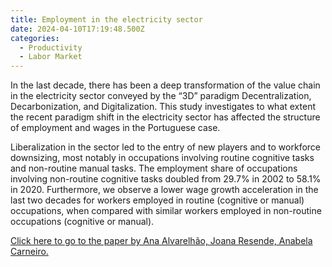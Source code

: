 ```yaml
---
title: Employment in the electricity sector
date: 2024-04-10T17:19:48.500Z
categories:
  - Productivity
  - Labor Market
---
```

In the last decade, there has been a deep transformation of the value chain in the electricity sector conveyed by the “3D” paradigm Decentralization, Decarbonization, and Digitalization. This study investigates to what extent the recent paradigm shift in the electricity sector has affected the structure of employment and wages in the Portuguese case. 

Liberalization in the sector led to the entry of new players and to workforce downsizing, most notably in occupations involving routine cognitive tasks and non-routine manual tasks. The employment share of occupations involving non-routine cognitive tasks doubled from 29.7% in 2002 to 58.1% in 2020. Furthermore, we observe a lower wage growth acceleration in the last two decades for workers employed in routine (cognitive or manual) occupations, when compared with similar workers employed in non-routine occupations (cognitive or manual).

[Click here to go to the paper by Ana Alvarelhão, Joana Resende, Anabela Carneiro.](https://www.sciencedirect.com/science/article/pii/S0140988324000185)